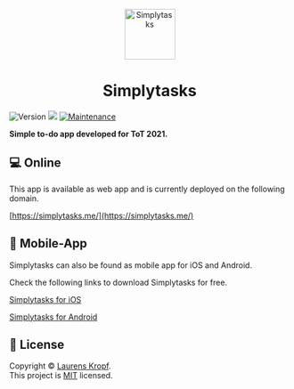 <p align="center">
<img width="91" height="91" alt="Simplytasks" src="https://simplytasks.me/favicon.png"/>
</p>

<h1 align="center">Simplytasks</h1>
<p>
  <img alt="Version" src="https://img.shields.io/badge/version-1.0.0-blue.svg?cacheSeconds=2592000" />
  <img src="https://img.shields.io/badge/flutter-%3E%3D1.17.0-blue.svg" />
  <a href="https://github.com/kefranabg/readme-md-generator/graphs/commit-activity" target="_blank">
    <img alt="Maintenance" src="https://img.shields.io/badge/Maintained%3F-yes-green.svg" />
  </a>
  </a>
</p>

**Simple to-do app developed for ToT 2021.**

## 💻 Online

This app is available as web app and is currently deployed on the following domain.

[https://simplytasks.me/](https://simplytasks.me/)

## 📱 Mobile-App

Simplytasks can also be found as mobile app for iOS and Android.

Check the following links to download Simplytasks for free.

[Simplytasks for iOS](https://simplytasks.me/)

[Simplytasks for Android](https://simplytasks.me/)

## 📝 License

Copyright © [Laurens Kropf](https://github.com/laurensk).<br />
This project is [MIT](https://github.com/laurensk/simplytasks_app/blob/master/LICENSE) licensed.